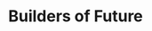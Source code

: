 ---
title: "Builders of Future"

paragraphs: [
    "Mentors actively guide students by monitoring their progress,
        facilitating communication with the Foundation’s administration, and
        providing hands-on support. They challenge students to grow beyond their
        comfort zones while offering practical guidance to overcome obstacles.
      ",
      "Want to learn more about how you can create an impact by becoming a
        mentor?"
]
button:
  herf: "#"
  text: "Become Member"
  
image: "/assets/images/pratibha/pratibha-visual-4.png"
imageGrid:
  image: "/assets/images/pratibha_page/group-1.png"
  image2: "/assets/images/pratibha_page/group-2.png"
  image3: "/assets/images/pratibha_page/group-3.png"
---